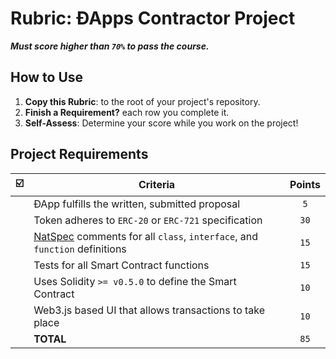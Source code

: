 # Rubric: ÐApps Contractor Project

 _**Must score higher than `70%` to pass the course.**_

## How to Use

1. **Copy this Rubric**: to the root of your project's repository.
2. **Finish a Requirement?** each row you complete it.
3. **Self-Assess**: Determine your score while you work on the project!

## Project Requirements

|  ☑️   | Criteria                                                                    | Points |
| :---: | --------------------------------------------------------------------------- | :----: |
|       | ÐApp fulfills the written, submitted proposal                               |  `5`   |
|       | Token adheres to `ERC-20` or `ERC-721` specification                        |  `30`  |
|       | [NatSpec] comments for all `class`, `interface`, and `function` definitions |  `15`  |
|       | Tests for all Smart Contract functions                                      |  `15`  |
|       | Uses Solidity `>= v0.5.0` to define the Smart Contract                      |  `10`  |
|       | Web3.js based UI that allows transactions to take place                     |  `10`  |
|       | **TOTAL**                                                                   |  `85`  |

[Natspec]: https://solidity.readthedocs.io/en/v0.5.9/natspec-format.html